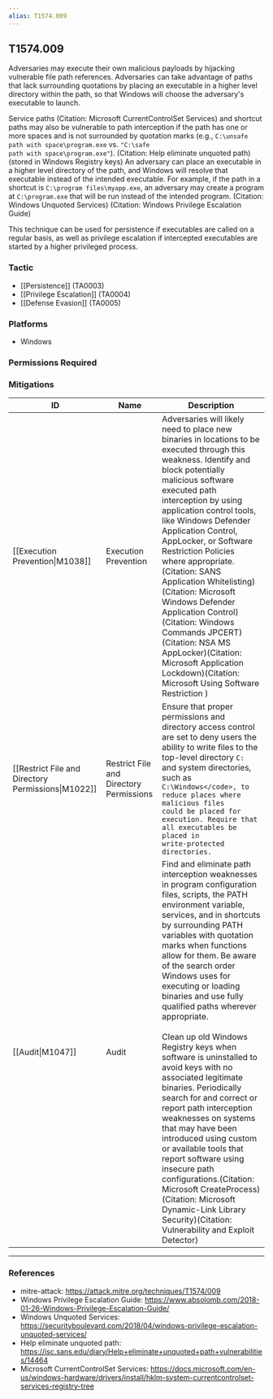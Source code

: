 ```yaml
---
alias: T1574.009
---
```


## T1574.009

Adversaries may execute their own malicious payloads by hijacking vulnerable file path references. Adversaries can take advantage of paths that lack surrounding quotations by placing an executable in a higher level directory within the path, so that Windows will choose the adversary's executable to launch.

Service paths (Citation: Microsoft CurrentControlSet Services) and shortcut paths may also be vulnerable to path interception if the path has one or more spaces and is not surrounded by quotation marks (e.g., <code>C:\unsafe path with space\program.exe</code> vs. <code>"C:\safe path with space\program.exe"</code>). (Citation: Help eliminate unquoted path) (stored in Windows Registry keys) An adversary can place an executable in a higher level directory of the path, and Windows will resolve that executable instead of the intended executable. For example, if the path in a shortcut is <code>C:\program files\myapp.exe</code>, an adversary may create a program at <code>C:\program.exe</code> that will be run instead of the intended program. (Citation: Windows Unquoted Services) (Citation: Windows Privilege Escalation Guide)

This technique can be used for persistence if executables are called on a regular basis, as well as privilege escalation if intercepted executables are started by a higher privileged process.


### Tactic
- [[Persistence]] (TA0003)
- [[Privilege Escalation]] (TA0004)
- [[Defense Evasion]] (TA0005)

### Platforms
- Windows

### Permissions Required

### Mitigations

| ID | Name | Description |
| --- | --- | --- |
| [[Execution Prevention\|M1038]] | Execution Prevention | Adversaries will likely need to place new binaries in locations to be executed through this weakness. Identify and block potentially malicious software executed path interception by using application control tools, like Windows Defender Application Control, AppLocker, or Software Restriction Policies where appropriate.(Citation: SANS Application Whitelisting)(Citation: Microsoft Windows Defender Application Control)(Citation: Windows Commands JPCERT)(Citation: NSA MS AppLocker)(Citation: Microsoft Application Lockdown)(Citation: Microsoft Using Software Restriction ) |
| [[Restrict File and Directory Permissions\|M1022]] | Restrict File and Directory Permissions | Ensure that proper permissions and directory access control are set to deny users the ability to write files to the top-level directory <code>C:</code> and system directories, such as <code>C:\Windows\</code>, to reduce places where malicious files could be placed for execution. Require that all executables be placed in write-protected directories. |
| [[Audit\|M1047]] | Audit | Find and eliminate path interception weaknesses in program configuration files, scripts, the PATH environment variable, services, and in shortcuts by surrounding PATH variables with quotation marks when functions allow for them. Be aware of the search order Windows uses for executing or loading binaries and use fully qualified paths wherever appropriate.<br /><br />Clean up old Windows Registry keys when software is uninstalled to avoid keys with no associated legitimate binaries. Periodically search for and correct or report path interception weaknesses on systems that may have been introduced using custom or available tools that report software using insecure path configurations.(Citation: Microsoft CreateProcess)(Citation: Microsoft Dynamic-Link Library Security)(Citation: Vulnerability and Exploit Detector) |


---
### References

- mitre-attack: https://attack.mitre.org/techniques/T1574/009
- Windows Privilege Escalation Guide: https://www.absolomb.com/2018-01-26-Windows-Privilege-Escalation-Guide/
- Windows Unquoted Services: https://securityboulevard.com/2018/04/windows-privilege-escalation-unquoted-services/
- Help eliminate unquoted path: https://isc.sans.edu/diary/Help+eliminate+unquoted+path+vulnerabilities/14464
- Microsoft CurrentControlSet Services: https://docs.microsoft.com/en-us/windows-hardware/drivers/install/hklm-system-currentcontrolset-services-registry-tree
